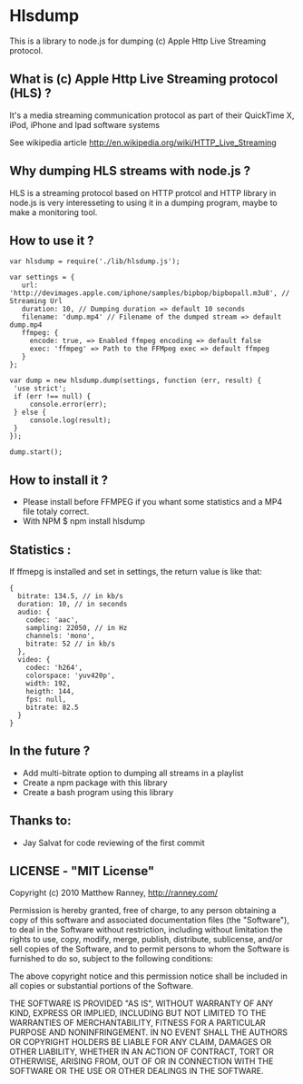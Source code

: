 Hlsdump
=======

This is a library to node.js for dumping (c) Apple Http Live Streaming protocol.

What is (c) Apple Http Live Streaming protocol (HLS) ?
------------------------------------------------------

It's a media streaming communication protocol as part of their QuickTime X, iPod, iPhone and Ipad software systems

See wikipedia article http://en.wikipedia.org/wiki/HTTP_Live_Streaming


Why dumping HLS streams with node.js ?
--------------------------------------

HLS is a streaming protocol based on HTTP protcol and HTTP library in node.js is very interesseting to using it in a dumping program, maybe to make a monitoring tool.

How to use it ?
------------

    var hlsdump = require('./lib/hlsdump.js');

    var settings = {
       url: 'http://devimages.apple.com/iphone/samples/bipbop/bipbopall.m3u8', // Streaming Url 
       duration: 10, // Dumping duration => default 10 seconds
       filename: 'dump.mp4' // Filename of the dumped stream => default dump.mp4
       ffmpeg: {
         encode: true, => Enabled ffmpeg encoding => default false
         exec: 'ffmpeg' => Path to the FFMpeg exec => default ffmpeg
       }
    };

    var dump = new hlsdump.dump(settings, function (err, result) {
     'use strict';
     if (err !== null) {
         console.error(err);
     } else {
         console.log(result);
     }
    });

    dump.start();

How to install it ?
----------------
- Please install before FFMPEG if you whant some statistics and a MP4 file totaly correct.
- With NPM
    $ npm install hlsdump

Statistics :
------------

If ffmepg is installed and set in settings, the return value is like that:

    {
      bitrate: 134.5, // in kb/s
      duration: 10, // in seconds
      audio: {
        codec: 'aac',
        sampling: 22050, // in Hz
        channels: 'mono',
        bitrate: 52 // in kb/s
      },
      video: {
        codec: 'h264',
        colorspace: 'yuv420p',
        width: 192,
        heigth: 144,
        fps: null,
        bitrate: 82.5
      }
    }

In the future ?
---------------
- Add multi-bitrate option to dumping all streams in a playlist
- Create a npm package with this library
- Create a bash program using this library


Thanks to:
----------
- Jay Salvat for code reviewing of the first commit

LICENSE - "MIT License"
-----------------------
Copyright (c) 2010 Matthew Ranney, http://ranney.com/


Permission is hereby granted, free of charge, to any person obtaining a copy of this software and associated documentation files (the "Software"), to deal in the Software without restriction, including without limitation the rights to use, copy, modify, merge, publish, distribute, sublicense, and/or sell copies of the Software, and to permit persons to whom the Software is furnished to do so, subject to the following conditions:


The above copyright notice and this permission notice shall be included in all copies or substantial portions of the Software.


THE SOFTWARE IS PROVIDED "AS IS", WITHOUT WARRANTY OF ANY KIND, EXPRESS OR IMPLIED, INCLUDING BUT NOT LIMITED TO THE WARRANTIES OF MERCHANTABILITY, FITNESS FOR A PARTICULAR PURPOSE AND NONINFRINGEMENT. IN NO EVENT SHALL THE AUTHORS OR COPYRIGHT HOLDERS BE LIABLE FOR ANY CLAIM, DAMAGES OR OTHER LIABILITY, WHETHER IN AN ACTION OF CONTRACT, TORT OR OTHERWISE, ARISING FROM, OUT OF OR IN CONNECTION WITH THE SOFTWARE OR THE USE OR OTHER DEALINGS IN THE SOFTWARE.